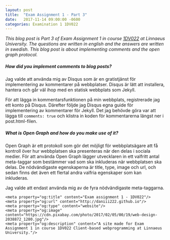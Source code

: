 ```yaml
---
layout: post
title:  "Exam Assignment 1 - Part 3"
date:   2017-11-14 09:00:00 -0600
categories: Examination 1 1DV022
---
```


_This blog post is Part 3 of Exam Assignment 1 in course [1DV022](https://coursepress.lnu.se/kurs/klientbaserad-webbprogrammering/) at Linnaeus University. The questions are written in english and the answers are written in swedish. This blog post is about implementing comments and the open graph protocol._

##### How did you implement comments to blog posts?

Jag valde att använda mig av Disqus som är en gratistjänst för implementering av kommentarer på webbplatser. Disqus är lätt att installera, hantera och går väl ihop med en statisk webbplats som Jekyll.

För att lägga in kommentarsfunktionen på min webbplats, registrerade jag ett konto på Disqus. Därefter följde jag Disqus egna guide för implementering av kommentarer för Jekyll. Det jag behövde göra var att lägga till `comments: true` och klistra in koden för kommentarerna längst ner i post.html-filen.

##### What is Open Graph and how do you make use of it?

Open Graph är ett protokoll som gör det möjligt för webbplatsägare att få kontroll över hur webbplatsen ska presenteras när den delas i sociala medier. För att använda Open Graph lägger utvecklaren in ett valfritt antal meta-taggar som bestämmer vad som ska inkluderas när webbplatsen ska delas. De nödvändigaste egenskaperna är title, type, image och url, och sedan finns det även ett flertal andra valfria egenskaper som kan inkluderas. 

Jag valde att endast använda mig av de fyra nödvändigaste meta-taggarna.

```
<meta property="og:title" content="Exam assignment 1 - 1DV022"/>
<meta property="og:url" content="http://daniii222.github.io"/>
<meta property="og:type" content="website"/>
<meta property="og:image" content="https://cdn.pixabay.com/photo/2017/02/05/00/19/web-design-2038872_1280.jpg"/>
<meta property="og:description" content="A site made for Exam Assignment 1 in course 1DV022 Client-based webprogramming at Linnaeus University."/>
```
